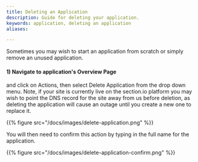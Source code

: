 ```yaml
---
title: Deleting an Application
description: Guide for deleting your application.
keywords: application, deleting an application
aliases:

---
```


<!-- Here you will find instructions on how to [split your application](#splitting-applications) into multiple content delivery network configurations, as well as how to [delete an application](#deleting-applications) if you wish to start afresh.

## Splitting Applications

A new section.io application is configured to handle all HTTP requests on its associated domain, e.g. www.example.com. Many websites, though, will serve different types of responses (e.g. static assets versus user-tailored pages) or even different applications (e.g. a public e-commerce store and a CMS admin site).

These different resources and applications typically have different requirements. It may be redundant to process static CSS requests through a web application firewall (WAF). It could be harmful to operate a caching proxy in front of an authenticated admin-only site.

Most of these scenarios can be catered for with conditional logic in the WAF or cache configuration to decide which requests to handle and which rules are applicable. Conditional configuration like this can quickly grow and become difficult to maintain leading to mistakes, or fear of making changes.

section.io allows the URL space of a domain to be subdivided and routed to discrete section.io applications with independent configurations, unique proxy stacks, and potentially different origin servers. For example, this means that all URLs beginning with www.example.com/images/ could be handled by one section.io application with Varnish Cache  while all other requests could be handled by another application with only ModSecurity.

Only the domain name, HTTPS configuration, and points-of-presence are shared between split applications.

Splitting an application always begins from the first application created for a domain which handles all requests for all URLs. A new application can be created from this original by specifying the prefix of all the URLs that the new application will be responsible for. The new application will start with a configuration identical to the original to ensure live traffic continues to operate unchanged but the new application can then be modified independently to introduce new behaviours.

A split application with a prefix will still observe the original URLs with the prefix still present. section.io does not remove the prefix from the URL or modify the HTTP conversation in any other way.

The original application with no-prefix (also considered the / root prefix) can be split multiple times if a different URL prefix is used for each new split application. A split application with a prefix can be further split by specifying a more specific prefix. The follow model is possible:

-   www.example.com/ - original application

> -   www.example.com/admin/ - the admin-only site
> -   www.example.com/assets/ - static assets
>
> > -   www.example.com/assets/images/ - static images only

See the Split option under Overview for your application in section.io Aperture for some more detail.

A split application can later be [deleted](#deleting-applications) and requests for its URL prefix will resume being handled by the original application.

All applications handling requests for a given domain must be within the same section.io account. -->

Sometimes you may wish to start an application from scratch or simply remove an unused application.

#### 1) Navigate to application's Overview Page
and click on Actions, then select Delete Application from the drop down menu. Note, if your site is currently live on the section.io platform you may wish to point the DNS record for the site away from us before deletion, as deleting the application will cause an outage until you create a new one to replace it.

{{% figure src="/docs/images/delete-application.png" %}}

You will then need to confirm this action by typing in the full name for the application.

{{% figure src="/docs/images/delete-application-confirm.png" %}}
